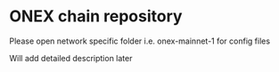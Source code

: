# ONEX chain repository

Please open network specific folder i.e. onex-mainnet-1 for config files

Will add detailed description later